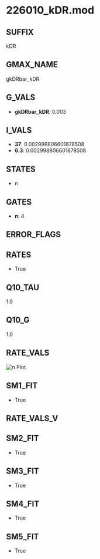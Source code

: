 # 226010_kDR.mod

## SUFFIX

kDR

## GMAX_NAME

gkDRbar_kDR

## G_VALS

- **gkDRbar_kDR**: 0.003

## I_VALS

- **37**: 0.002998806601878508
- **6.3**: 0.002998806601878508

## STATES

- n

## GATES

- **n**: 4

## ERROR_FLAGS


## RATES

- True

## Q10_TAU

1.0

## Q10_G

1.0

## RATE_VALS

![n Plot](/Users/pbozelos/Dropbox/icg-Chai-Panos/supermodels/output_markdown_files/K/226010_kDR.mod/images/n.png)

## SM1_FIT

- True

## RATE_VALS_V

## SM2_FIT

- True

## SM3_FIT

- True

## SM4_FIT

- True

## SM5_FIT

- True

